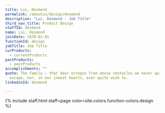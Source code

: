 ```yaml
---
title: Lui, Desmond
permalink: /aboutus/design/desmond
description: "Lui, Desmond - Job Title"
third_nav_title: Product Design
staffId: desmond
name: Lui, Desmond
joinDate: 1970-01-01
functionId: design
jobTitle: Job Title
curProducts:
  - currentProducts
pastProducts:
  - pastProducts
accomplishments: ""
quote: The family – that dear octopus from whose tentacles we never quite
  escape, nor, in our inmost hearts, ever quite wish to.
linkedinId: desmond

---
```


{% include staff.html staff=page color=site.colors.function-colors.design %}
